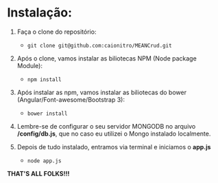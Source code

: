 # Instalação:

1. Faça o clone do repositório:
	* ``` git clone git@github.com:caionitro/MEANCrud.git ```

2. Após o clone, vamos instalar as biliotecas NPM (Node package Module):
	* ``` npm install ```

3. Após instalar as npm, vamos instalar as biliotecas do bower (Angular/Font-awesome/Bootstrap 3):
	* ``` bower install ```

4. Lembre-se de configurar o seu servidor MONGODB no arquivo **/config/db.js**, 
que no caso eu utilizei o Mongo instalado localmente.

5. Depois de tudo instalado, entramos via terminal e iniciamos o **app.js**
	* ``` node app.js ```
	
**THAT'S ALL FOLKS!!!**
